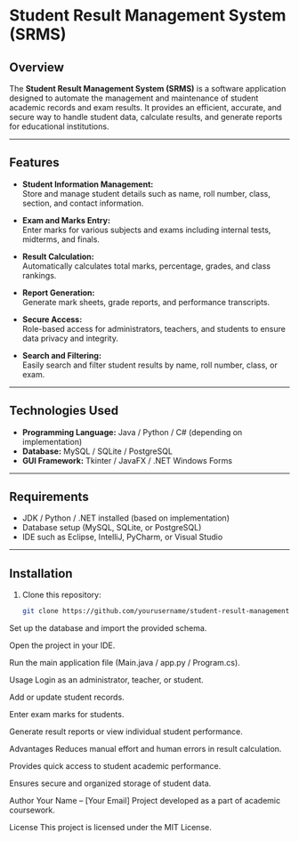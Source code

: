 # Student Result Management System (SRMS)

## Overview
The **Student Result Management System (SRMS)** is a software application designed to automate the management and maintenance of student academic records and exam results. It provides an efficient, accurate, and secure way to handle student data, calculate results, and generate reports for educational institutions.

---

## Features
- **Student Information Management:**  
  Store and manage student details such as name, roll number, class, section, and contact information.

- **Exam and Marks Entry:**  
  Enter marks for various subjects and exams including internal tests, midterms, and finals.

- **Result Calculation:**  
  Automatically calculates total marks, percentage, grades, and class rankings.

- **Report Generation:**  
  Generate mark sheets, grade reports, and performance transcripts.

- **Secure Access:**  
  Role-based access for administrators, teachers, and students to ensure data privacy and integrity.

- **Search and Filtering:**  
  Easily search and filter student results by name, roll number, class, or exam.

---

## Technologies Used
- **Programming Language:** Java / Python / C# (depending on implementation)  
- **Database:** MySQL / SQLite / PostgreSQL  
- **GUI Framework:** Tkinter / JavaFX / .NET Windows Forms  

---

## Requirements
- JDK / Python / .NET installed (based on implementation)  
- Database setup (MySQL, SQLite, or PostgreSQL)  
- IDE such as Eclipse, IntelliJ, PyCharm, or Visual Studio  

---

## Installation
1. Clone this repository:
   ```bash
   git clone https://github.com/yourusername/student-result-management.git
Set up the database and import the provided schema.

Open the project in your IDE.

Run the main application file (Main.java / app.py / Program.cs).

Usage
Login as an administrator, teacher, or student.

Add or update student records.

Enter exam marks for students.

Generate result reports or view individual student performance.

Advantages
Reduces manual effort and human errors in result calculation.

Provides quick access to student academic performance.

Ensures secure and organized storage of student data.

Author
Your Name – [Your Email]
Project developed as a part of academic coursework.

License
This project is licensed under the MIT License.
